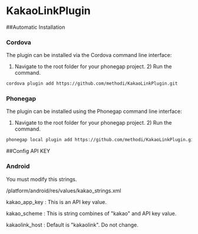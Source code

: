 # KakaoLinkPlugin


##<a name="automatic_installation"></a>Automatic Installation


### Cordova

The plugin can be installed via the Cordova command line interface:

1) Navigate to the root folder for your phonegap project. 2) Run the command.

```sh
cordova plugin add https://github.com/methodi/KakaoLinkPlugin.git
```

### Phonegap

The plugin can be installed using the Phonegap command line interface:

1) Navigate to the root folder for your phonegap project. 2) Run the command.

```sh
phonegap local plugin add https://github.com/methodi/KakaoLinkPlugin.git
```


##<a name="config_api_key"></a>Config API KEY

### Android
You must modify this strings.

/platform/android/res/values/kakao_strings.xml

kakao_app_key : This is an API key value.

kakao_scheme : This is string combines of "kakao" and API key value.

kakaolink_host : Default is "kakaolink". Do not change.

